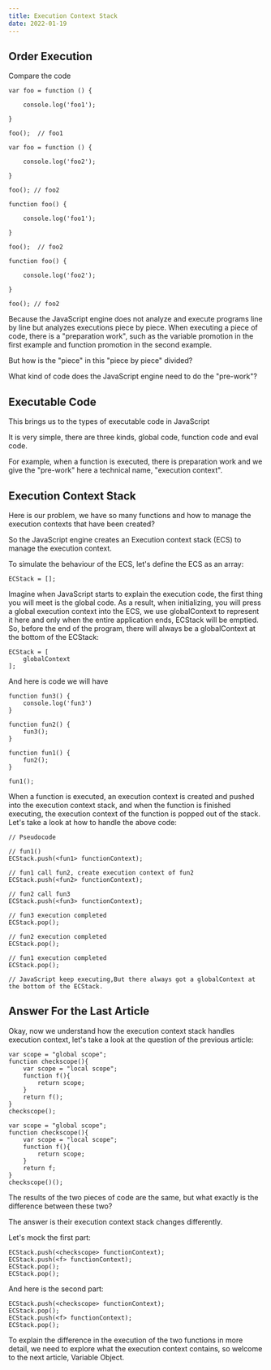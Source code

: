 ```yaml
---
title: Execution Context Stack
date: 2022-01-19
---
```


## Order Execution

Compare the code

```
var foo = function () {

    console.log('foo1');

}

foo();  // foo1

var foo = function () {

    console.log('foo2');

}

foo(); // foo2
```

```
function foo() {

    console.log('foo1');

}

foo();  // foo2

function foo() {

    console.log('foo2');

}

foo(); // foo2
```

Because the JavaScript engine does not analyze and execute programs line by line but analyzes executions piece by piece. When executing a piece of code, there is a "preparation work", such as the variable promotion in the first example and function promotion in the second example.

But how is the "piece" in this "piece by piece" divided?

What kind of code does the JavaScript engine need to do the "pre-work"?

## Executable Code

This brings us to the types of executable code in JavaScript

It is very simple, there are three kinds, global code, function code and eval code.

For example, when a function is executed, there is preparation work and we give the "pre-work" here a technical name, "execution context".

## Execution Context Stack

Here is our problem, we have so many functions and how to manage the execution contexts that have been created?

So the JavaScript engine creates an Execution context stack (ECS) to manage the execution context.

To simulate the behaviour of the ECS, let's define the ECS as an array:

```
ECStack = [];
```

Imagine when JavaScript starts to explain the execution code, the first thing you will meet is the global code. As a result, when initializing, you will press a global execution context into the ECS, we use globalContext to represent it here and only when the entire application ends, ECStack will be emptied. So, before the end of the program, there will always be a globalContext at the bottom of the ECStack:

```
ECStack = [
    globalContext
];
```

And here is code we will have

```
function fun3() {
    console.log('fun3')
}

function fun2() {
    fun3();
}

function fun1() {
    fun2();
}

fun1();
```

When a function is executed, an execution context is created and pushed into the execution context stack, and when the function is finished executing, the execution context of the function is popped out of the stack. Let's take a look at how to handle the above code:

```
// Pseudocode

// fun1()
ECStack.push(<fun1> functionContext);

// fun1 call fun2, create execution context of fun2
ECStack.push(<fun2> functionContext);

// fun2 call fun3
ECStack.push(<fun3> functionContext);

// fun3 execution completed
ECStack.pop();

// fun2 execution completed
ECStack.pop();

// fun1 execution completed
ECStack.pop();

// JavaScript keep executing,But there always got a globalContext at the bottom of the ECStack.

```

## Answer For the Last Article

Okay, now we understand how the execution context stack handles execution context, let's take a look at the question of the previous article:

```
var scope = "global scope";
function checkscope(){
    var scope = "local scope";
    function f(){
        return scope;
    }
    return f();
}
checkscope();
```

```
var scope = "global scope";
function checkscope(){
    var scope = "local scope";
    function f(){
        return scope;
    }
    return f;
}
checkscope()();
```

The results of the two pieces of code are the same, but what exactly is the difference between these two?

The answer is their execution context stack changes differently.

Let's mock the first part:

```
ECStack.push(<checkscope> functionContext);
ECStack.push(<f> functionContext);
ECStack.pop();
ECStack.pop();
```

And here is the second part:

```
ECStack.push(<checkscope> functionContext);
ECStack.pop();
ECStack.push(<f> functionContext);
ECStack.pop();
```

To explain the difference in the execution of the two functions in more detail, we need to explore what the execution context contains, so welcome to the next article, Variable Object.
